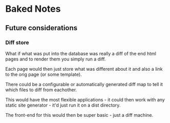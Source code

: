 # Baked Notes


## Future considerations

### Diff store

What if what was put into the database was really a diff of the end html pages and to render them you simply run a diff.

Each page would then just store what was different about it and also a link to the orig page (or some template).

There could be a configurable or automatically generated diff map to tell it which files to diff from eachother.

This would have the most flexible applications - it could then work with any static site generator - it'd just run it on a dist directory.

The front-end for this would then be super basic - just a diff machine.



